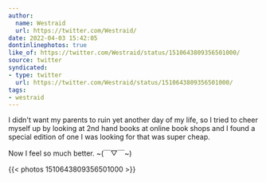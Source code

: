```yaml
---
author:
  name: Westraid
  url: https://twitter.com/Westraid/
date: 2022-04-03 15:42:05
dontinlinephotos: true
like_of: https://twitter.com/Westraid/status/1510643809356501000/
source: twitter
syndicated:
- type: twitter
  url: https://twitter.com/Westraid/status/1510643809356501000/
tags:
- westraid
---
```


I didn't want my parents to ruin yet another day of my life, so I tried to cheer myself up by looking at 2nd hand books at online book shops and I found a special edition of one I was looking for that was super cheap.



Now I feel so much better. ~(￣▽￣~) 

{{< photos 1510643809356501000 >}}